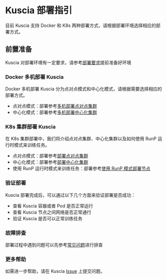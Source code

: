 # Kuscia 部署指引

目前 Kuscia 支持 Docker 和 K8s 两种部署方式，请根据部署环境选择相应的部署方式。

## 前置准备

Kuscia 对部署环境有一定要求，请参考[部署要求](./deploy_check.md)提前准备好环境

### Docker 多机部署 Kuscia

Docker 多机部署 Kuscia 分为点对点模式和中心化模式，请根据需要选择相应的部署方式。

- 点对点模式：部署参考[多机部署点对点集群](./Docker_deployment_kuscia/deploy_p2p_cn.md)
- 中心化模式：部署参考[多机部署中心化集群](./Docker_deployment_kuscia/deploy_master_lite_cn.md)

### K8s 集群部署 Kuscia

在 K8s 集群部署中，我们将介绍点对点集群、中心化集群以及如何使用 RunP 运行时模式来训练任务。

- 点对点模式：部署参考[部署点对点集群](./K8s_deployment_kuscia/K8s_p2p_cn.md)
- 中心化模式：部署参考[部署中心化集群](./K8s_deployment_kuscia/K8s_master_lite_cn.md)
- 使用 RunP 运行时模式来训练任务：部署参考[使用 RunP 模式部署节点](./K8s_deployment_kuscia/deploy_with_runp_cn.md)

### 验证部署

Kuscia 部署完成后，可以通过以下几个方面来验证部署是否成功：

- 查看 Kuscia 容器或者 Pod 是否正常运行
- 查看 Kuscia 节点之间网络是否正常通行
- 验证 Kuscia 是否可以正常训练任务

### 故障排查

部署过程中遇到问题可以先参考[常见问题](../troubleshoot/deployment/deploy_failed.md)进行排查

### 更多帮助

如需进一步帮助，请在 Kuscia [Issue](https://github.com/secretflow/kuscia/issues) 上提交问题。
